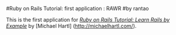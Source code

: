 #Ruby on Rails Tutorial: first application : RAWR
#by rantao

This is the first application for 
[*Ruby on Rails Tutorial: Learn Rails by Example*](http://railstutorial.org/)
by [Michael Hartl] (http://michaelhartl.com/).